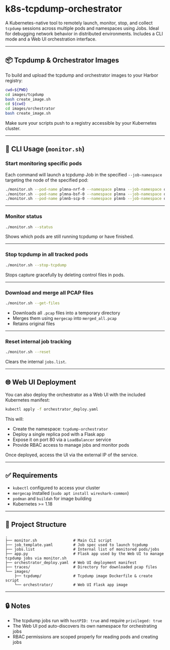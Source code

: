 # k8s-tcpdump-orchestrator

A Kubernetes-native tool to remotely launch, monitor, stop, and collect `tcpdump` sessions across multiple pods and namespaces using Jobs. Ideal for debugging network behavior in distributed environments. Includes a CLI mode and a Web UI orchestration interface.

---

## 📦 Tcpdump & Orchestrator Images

To build and upload the tcpdump and orchestrator images to your Harbor registry:

```bash
cwd=${PWD}
cd images/tcpdump
bash create_image.sh
cd ${cwd}
cd images/orchestrator
bash create_image.sh
```

Make sure your scripts push to a registry accessible by your Kubernetes cluster.

---

## 🚀 CLI Usage (`monitor.sh`)

### Start monitoring specific pods

Each command will launch a tcpdump Job in the specified `--job-namespace` targeting the node of the specified pod:

```bash
./monitor.sh --pod-name plmna-nrf-0 --namespace plmna --job-namespace default
./monitor.sh --pod-name plmna-bsf-0 --namespace plmna --job-namespace default
./monitor.sh --pod-name plmnb-scp-0 --namespace plmnb --job-namespace default
```

---

### Monitor status

```bash
./monitor.sh --status
```

Shows which pods are still running tcpdump or have finished.

---

### Stop tcpdump in all tracked pods

```bash
./monitor.sh --stop-tcpdump
```

Stops capture gracefully by deleting control files in pods.

---

### Download and merge all PCAP files

```bash
./monitor.sh --get-files
```

- Downloads all `.pcap` files into a temporary directory
- Merges them using `mergecap` into `merged_all.pcap`
- Retains original files

---

### Reset internal job tracking

```bash
./monitor.sh --reset
```

Clears the internal `jobs.list`.

---

## 🌐 Web UI Deployment

You can also deploy the orchestrator as a Web UI with the included Kubernetes manifest:

```bash
kubectl apply -f orchestrator_deploy.yaml
```

This will:
- Create the namespace: `tcpdump-orchestrator`
- Deploy a single replica pod with a Flask app
- Expose it on port 80 via a `LoadBalancer` service
- Provide RBAC access to manage jobs and monitor pods

Once deployed, access the UI via the external IP of the service.

---

## ✅ Requirements

- `kubectl` configured to access your cluster
- `mergecap` installed (`sudo apt install wireshark-common`)
- `podman` and `buildah` for image building
- Kubernetes >= 1.18

---

## 📁 Project Structure

```
.
├── monitor.sh                # Main CLI script
├── job_template.yaml         # Job spec used to launch tcpdump
├── jobs.list                 # Internal list of monitored pods/jobs
├── app.py                    # Flask app used by the Web UI to manage tcpdump jobs via monitor.sh
├── orchestrator_deploy.yaml  # Web UI deployment manifest
├── traces/                   # Directory for downloaded pcap files
└── images/
    ├── tcpdump/              # Tcpdump image Dockerfile & create script
    └── orchestrator/         # Web UI Flask app image
```

---

## 🔒 Notes

- The tcpdump jobs run with `hostPID: true` and require `privileged: true`
- The Web UI pod auto-discovers its own namespace for orchestrating jobs
- RBAC permissions are scoped properly for reading pods and creating jobs




